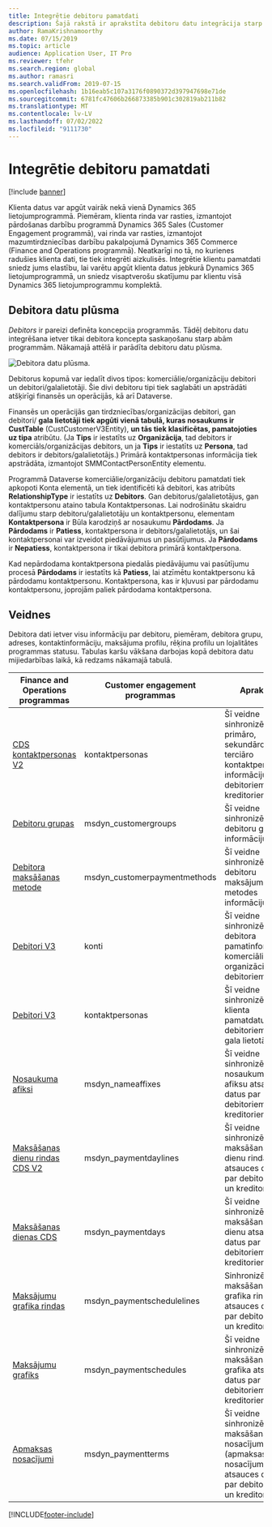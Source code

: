 ```yaml
---
title: Integrētie debitoru pamatdati
description: Šajā rakstā ir aprakstīta debitoru datu integrācija starp finansēm un operācijām Dataverse.
author: RamaKrishnamoorthy
ms.date: 07/15/2019
ms.topic: article
audience: Application User, IT Pro
ms.reviewer: tfehr
ms.search.region: global
ms.author: ramasri
ms.search.validFrom: 2019-07-15
ms.openlocfilehash: 1b16eab5c107a3176f0890372d397947698e71de
ms.sourcegitcommit: 6781fc47606b266873385b901c302819ab211b82
ms.translationtype: MT
ms.contentlocale: lv-LV
ms.lasthandoff: 07/02/2022
ms.locfileid: "9111730"
---
```

# <a name="integrated-customer-master"></a>Integrētie debitoru pamatdati

[!include [banner](../../includes/banner.md)]



Klienta datus var apgūt vairāk nekā vienā Dynamics 365 lietojumprogrammā. Piemēram, klienta rinda var rasties, izmantojot pārdošanas darbību programmā Dynamics 365 Sales (Customer Engagement programmā), vai rinda var rasties, izmantojot mazumtirdzniecības darbību pakalpojumā Dynamics 365 Commerce (Finance and Operations programmā). Neatkarīgi no tā, no kurienes radušies klienta dati, tie tiek integrēti aizkulisēs. Integrētie klientu pamatdati sniedz jums elastību, lai varētu apgūt klienta datus jebkurā Dynamics 365 lietojumprogrammā, un sniedz visaptverošu skatījumu par klientu visā Dynamics 365 lietojumprogrammu komplektā.

## <a name="customer-data-flow"></a>Debitora datu plūsma

*Debitors* ir pareizi definēta koncepcija programmās. Tādēļ debitoru datu integrēšana ietver tikai debitora koncepta saskaņošanu starp abām programmām. Nākamajā attēlā ir parādīta debitoru datu plūsma.

![Debitora datu plūsma.](media/dual-write-customer-data-flow.png)

Debitorus kopumā var iedalīt divos tipos: komerciālie/organizāciju debitori un debitori/galalietotāji. Šie divi debitoru tipi tiek saglabāti un apstrādāti atšķirīgi finansēs un operācijās, kā arī Dataverse.

Finansēs un operācijās gan tirdzniecības/organizācijas debitori, gan debitori/ **gala lietotāji tiek apgūti vienā tabulā, kuras nosaukums ir CustTable** (CustCustomerV3Entity), **un tās tiek klasificētas, pamatojoties uz tipa** atribūtu. (Ja **Tips** ir iestatīts uz **Organizācija**, tad debitors ir komerciāls/organizācijas debitors, un ja **Tips** ir iestatīts uz **Persona**, tad debitors ir debitors/galalietotājs.) Primārā kontaktpersonas informācija tiek apstrādāta, izmantojot SMMContactPersonEntity elementu.

Programmā Dataverse komerciālie/organizāciju debitoru pamatdati tiek apkopoti Konta elementā, un tiek identificēti kā debitori, kas atribūts **RelationshipType** ir iestatīts uz **Debitors**. Gan debitorus/galalietotājus, gan kontaktpersonu ataino tabula Kontaktpersonas. Lai nodrošinātu skaidru dalījumu starp debitoru/galalietotāju un kontaktpersonu, elementam **Kontaktpersona** ir Būla karodziņš ar nosaukumu **Pārdodams**. Ja **Pārdodams** ir **Patiess**, kontaktpersona ir debitors/galalietotājs, un šai kontaktpersonai var izveidot piedāvājumus un pasūtījumus. Ja **Pārdodams** ir **Nepatiess**, kontaktpersona ir tikai debitora primārā kontaktpersona.

Kad nepārdodama kontaktpersona piedalās piedāvājumu vai pasūtījumu procesā **Pārdodams** ir iestatīts kā **Patiess**, lai atzīmētu kontaktpersonu kā pārdodamu kontaktpersonu. Kontaktpersona, kas ir kļuvusi par pārdodamu kontaktpersonu, joprojām paliek pārdodama kontaktpersona.

## <a name="templates"></a>Veidnes

Debitora dati ietver visu informāciju par debitoru, piemēram, debitora grupu, adreses, kontaktinformāciju, maksājuma profilu, rēķina profilu un lojalitātes programmas statusu. Tabulas karšu vākšana darbojas kopā debitora datu mijiedarbības laikā, kā redzams nākamajā tabulā.

Finance and Operations programmas | Customer engagement programmas         | Apraksts
----------------------------|---------------------------------|------------
[CDS kontaktpersonas V2](mapping-reference.md#115) | kontaktpersonas | Šī veidne sinhronizē visu primāro, sekundāro un terciāro kontaktpersonas informāciju par debitoriem un kreditoriem.
[Debitoru grupas](mapping-reference.md#126) | msdyn_customergroups | Šī veidne sinhronizē debitoru grupas informāciju.
[Debitora maksāšanas metode](mapping-reference.md#127) | msdyn_customerpaymentmethods | Šī veidne sinhronizē debitoru maksājuma metodes informāciju.
[Debitori V3](mapping-reference.md#101) | konti | Šī veidne sinhronizē debitora pamatinformāciju komerciāliem un organizācijas debitoriem.
[Debitori V3](mapping-reference.md#116) | kontaktpersonas | Šī veidne sinhronizē klienta pamatdatus par debitoriem un gala lietotājiem.
[Nosaukuma afiksi](mapping-reference.md#155) | msdyn_nameaffixes | Šī veidne sinhronizē nosaukumu afiksu atsauces datus par debitoriem un kreditoriem.
[Maksāšanas dienu rindas CDS V2](mapping-reference.md#157) | msdyn_paymentdaylines | Šī veidne sinhronizē maksāšanas dienu rindas atsauces datus par debitoriem un kreditoriem.
[Maksāšanas dienas CDS](mapping-reference.md#158) | msdyn_paymentdays | Šī veidne sinhronizē maksāšanas dienu atsauces datus par debitoriem un kreditoriem.
[Maksājumu grafika rindas](mapping-reference.md#159) | msdyn_paymentschedulelines | Sinhronizē maksāšanas grafika rindu atsauces datus par debitoriem un kreditoriem.
[Maksājumu grafiks](mapping-reference.md#160) | msdyn_paymentschedules | Šī veidne sinhronizē maksāšanas grafika atsauces datus par debitoriem un kreditoriem.
[Apmaksas nosacījumi](mapping-reference.md#161) | msdyn_paymentterms | Šī veidne sinhronizē maksāšanas nosacījumu (apmaksas nosacījumu) atsauces datus par debitoriem un kreditoriem.

[!INCLUDE[footer-include](../../../../includes/footer-banner.md)]

